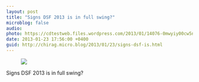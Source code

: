 ```yaml
---
layout: post
title: "Signs DSF 2013 is in full swing?"
microblog: false
audio: 
photo: https://cdtestweb.files.wordpress.com/2013/01/14076-0mwyiy00cw5nuct0i.jpg
date: 2013-01-23 17:56:00 +0400
guid: http://chirag.micro.blog/2013/01/23/signs-dsf-is.html
---
```

<figure><img src="https://cdtestweb.files.wordpress.com/2013/01/14076-0mwyiy00cw5nuct0i.jpg"></figure><p>Signs DSF 2013 is in full swing?</p>
